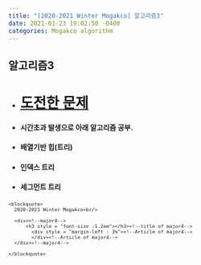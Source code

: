 ```yaml
---
title: "[2020-2021 Winter Mogakco] 알고리즘3"
date: 2021-01-23 19:02:50 -0400
categories: Mogakco algorithm
---
```

## 알고리즘3
- # <a href = "https://www.acmicpc.net/problem/2042">도전한 문제</a> <br/>
- #### 시간초과 발생으로 아래 알고리즘 공부.<br/>
- #### 배열기반 힙(트리)
- #### 인덱스 트리
- #### 세그먼트 트리
<div style = "font-size : 0.8em"><!--biggest-->

    <blockquote>
      2020-2021 Winter Mogakco<br/>

      <div><!--major4-->
          <h3 style = "font-size :1.2em"></h3><!--title of major4-->
            <div style = "margin-left : 3%"><!--Article of major4-->
            </div><!--Article of major4-->
      </div><!--major4-->

    </blockquote>
</div><!--biggest-->
